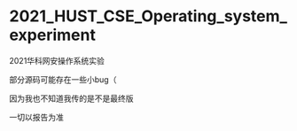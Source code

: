 # 2021_HUST_CSE_Operating_system_experiment
2021华科网安操作系统实验

部分源码可能存在一些小bug（

因为我也不知道我传的是不是最终版

一切以报告为准
